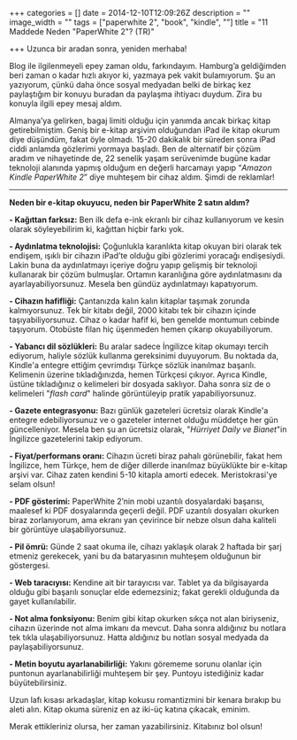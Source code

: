 +++
categories = []
date = 2014-12-10T12:09:26Z
description = ""
image_width = ""
tags = ["paperwhite 2", "book", "kindle", ""]
title = "11 Maddede Neden \"PaperWhite 2\"? (TR)"

+++
Uzunca bir aradan sonra, yeniden merhaba!

Blog ile ilgilenmeyeli epey zaman oldu, farkındayım. Hamburg’a geldiğimden beri zaman o kadar hızlı akıyor ki, yazmaya pek vakit bulamıyorum. Şu an yazıyorum, çünkü daha önce sosyal medyadan belki de birkaç kez paylaştığım bir konuyu buradan da paylaşma ihtiyacı duydum. Zira bu konuyla ilgili epey mesaj aldım.

Almanya’ya gelirken, bagaj limiti olduğu için yanımda ancak birkaç kitap getirebilmiştim. Geniş bir e-kitap arşivim olduğundan iPad ile kitap okurum diye düşündüm, fakat öyle olmadı. 15-20 dakikalık bir süreden sonra iPad ciddi anlamda gözlerimi yormaya başladı. Ben de alternatif bir çözüm aradım ve nihayetinde de, 22 senelik yaşam serüvenimde bugüne kadar teknoloji alanında yapmış olduğum en değerli harcamayı yapıp “_Amazon Kindle PaperWhite 2_” diye muhteşem bir cihaz aldım. Şimdi de reklamlar!

***

**Neden bir e-kitap okuyucu, neden bir PaperWhite 2 satın aldım?**

**- Kağıttan farksız:** Ben ilk defa e-ink ekranlı bir cihaz kullanıyorum ve kesin olarak söyleyebilirim ki, kağıttan hiçbir farkı yok.

**- Aydınlatma teknolojisi:** Çoğunlukla karanlıkta kitap okuyan biri olarak tek endişem, ışıklı bir cihazın iPad’te olduğu gibi gözlerimi yoracağı endişesiydi. Lakin buna da aydınlatmayı içeriye doğru yapıp gelişmiş bir teknoloji kullanarak bir çözüm bulmuşlar. Ortamın karanlığına göre aydınlatmasını da ayarlayabiliyorsunuz. Mesela ben gündüz aydınlatmayı kapatıyorum.

**- Cihazın hafifliği:** Çantanızda kalın kalın kitaplar taşımak zorunda kalmıyorsunuz. Tek bir kitabı değil, 2000 kitabı tek bir cihazın içinde taşıyabiliyorsunuz. Cihaz o kadar hafif ki, ben genelde montumun cebinde taşıyorum. Otobüste filan hiç üşenmeden hemen çıkarıp okuyabiliyorum.

**- Yabancı dil sözlükleri:** Bu aralar sadece İngilizce kitap okumayı tercih ediyorum, haliyle sözlük kullanma gereksinimi duyuyorum. Bu noktada da, Kindle'a entegre ettiğim çevrimdışı Türkçe sözlük inanılmaz başarılı. Kelimenin üzerine tıkladığınızda, hemen Türkçesi çıkıyor. Ayrıca Kindle, üstüne tıkladığınız o kelimeleri bir dosyada saklıyor. Daha sonra siz de o kelimeleri "_flash card_" halinde görüntüleyip pratik yapabiliyorsunuz.

**- Gazete entegrasyonu:** Bazı günlük gazeteleri ücretsiz olarak Kindle'a entegre edebiliyorsunuz ve o gazeteler internet olduğu müddetçe her gün güncelleniyor. Mesela ben şu an ücretsiz olarak, "_Hürriyet Daily ve Bianet_"in İngilizce gazetelerini takip ediyorum.

**- Fiyat/performans oranı:** Cihazın ücreti biraz pahalı görünebilir, fakat hem İngilizce, hem Türkçe, hem de diğer dillerde inanılmaz büyüklükte bir e-kitap arşivi var. Cihaz zaten kendini 5-10 kitapla amorti edecek. Meristokrasi'ye selam olsun!

**- PDF gösterimi:** PaperWhite 2’nin mobi uzantılı dosyalardaki başarısı, maalesef ki PDF dosyalarında geçerli değil. PDF uzantılı dosyaları okurken biraz zorlanıyorum, ama ekranı yan çevirince bir nebze olsun daha kaliteli bir görüntüye ulaşabiliyorsunuz.

**- Pil ömrü:** Günde 2 saat okuma ile, cihazı yaklaşık olarak 2 haftada bir şarj etmeniz gerekecek, yani bu da bataryasının muhteşem olduğunun bir göstergesi.

**- Web taracıyısı:** Kendine ait bir tarayıcısı var. Tablet ya da bilgisayarda olduğu gibi başarılı sonuçlar elde edemezsiniz; fakat gerekli olduğunda da gayet kullanılabilir.

**- Not alma fonksiyonu:** Benim gibi kitap okurken sıkça not alan biriyseniz, cihazın üzerinde not alma imkanı da mevcut. Daha sonra aldığınız bu notlara tek tıkla ulaşabiliyorsunuz. Hatta aldığınız bu notları sosyal medyada da paylaşabiliyorsunuz.

**- Metin boyutu ayarlanabilirliği:** Yakını görememe sorunu olanlar için puntonun ayarlanabilirliği muhteşem bir şey. Puntoyu istediğiniz kadar büyütebilirsiniz.

Uzun lafı kısası arkadaşlar, kitap kokusu romantizmini bir kenara bırakıp bu aleti alın. Kitap okuma süreniz en az iki-üç katına çıkacak, eminim.

Merak ettikleriniz olursa, her zaman yazabilirsiniz. Kitabınız bol olsun!